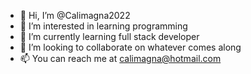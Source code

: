- 👋 Hi, I’m @Calimagna2022
- 👀 I’m interested in learning programming
- 🌱 I’m currently learning full stack developer
- 💞️ I’m looking to collaborate on whatever comes along
- 📫 You can reach me at calimagna@hotmail.com

<!---
Calimagna2022/Calimagna2022 is a ✨ special ✨ repository because its `README.md` (this file) appears on your GitHub profile.
You can click the Preview link to take a look at your changes.
--->

